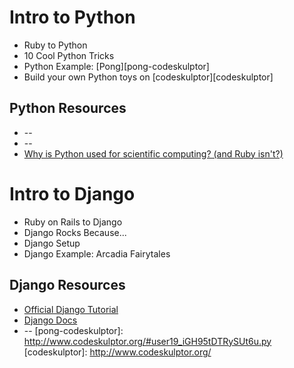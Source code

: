 # Intro to Python

 * Ruby to Python
 * 10 Cool Python Tricks
 * Python Example: [Pong][pong-codeskulptor]
 * Build your own Python toys on [codeskulptor][codeskulptor]
 
## Python Resources

 * --
 * --
 * [Why is Python used for scientific computing? (and Ruby isn't?)](http://programmers.stackexchange.com/questions/138643/why-is-python-used-for-high-performance-scientific-computing-but-ruby-isnt)
 
# Intro to Django

 * Ruby on Rails to Django
 * Django Rocks Because...
 * Django Setup
 * Django Example: Arcadia Fairytales
 
## Django Resources

 * [Official Django Tutorial](https://docs.djangoproject.com/en/1.5/intro/tutorial01/)
 * [Django Docs](https://docs.djangoproject.com/en/1.5/)
 * --
[pong-codeskulptor]: http://www.codeskulptor.org/#user19_iGH95tDTRySUt6u.py  
[codeskulptor]: http://www.codeskulptor.org/

